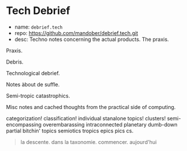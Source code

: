 # Tech Debrief

- name: `debrief.tech`
- repo: https://github.com/mandober/debrief.tech.git
- desc: Techno notes concerning the actual products. The praxis.

Praxis.

Debris.

Technological debrief.

Notes àbout de suffle. 

Semi-tropic catastrophics. 

Misc notes and cached thoughts from the practical side of computing. 

categorization! classification! individual stanalone topics! clusters! semi-encompassing overembarassing intraconnected planetary dumb-down partial bitchin' topics semiotics tropics epics pics cs.


> la descente. dans la taxonomie. commencer. aujourd'hui
